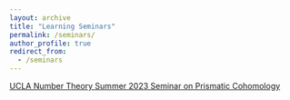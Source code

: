 ```yaml
---
layout: archive
title: "Learning Seminars"
permalink: /seminars/
author_profile: true
redirect_from:
  - /seminars
---
```

[UCLA Number Theory Summer 2023 Seminar on Prismatic Cohomology](/prismatic/)
